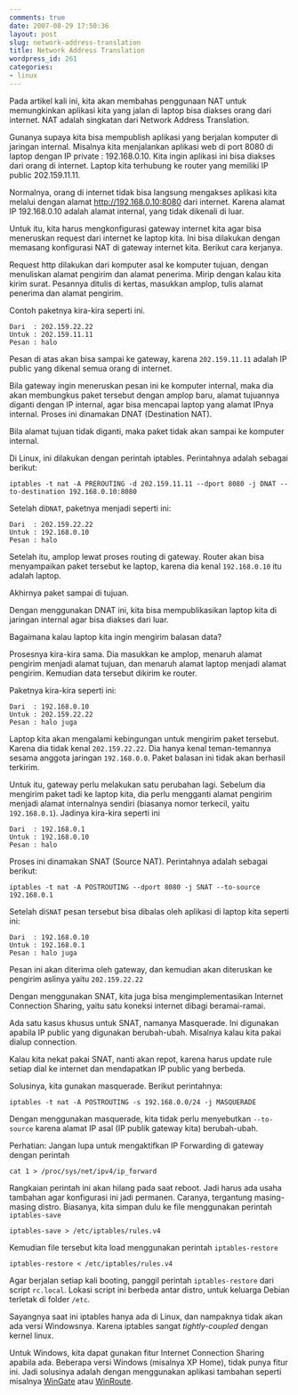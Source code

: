 ```yaml
---
comments: true
date: 2007-08-29 17:50:36
layout: post
slug: network-address-translation
title: Network Address Translation
wordpress_id: 261
categories:
- linux
---
```


Pada artikel kali ini, kita akan membahas penggunaan NAT untuk memungkinkan aplikasi kita yang jalan di laptop bisa diakses orang dari internet. NAT adalah singkatan dari Network Address Translation. 

Gunanya supaya kita bisa mempublish aplikasi yang berjalan komputer di jaringan internal. Misalnya kita menjalankan aplikasi web di port 8080 di laptop dengan IP private : 192.168.0.10. Kita ingin aplikasi ini bisa diakses dari orang di internet. Laptop kita terhubung ke router yang memiliki IP public 202.159.11.11. 

Normalnya, orang di internet tidak bisa langsung mengakses aplikasi kita melalui dengan alamat http://192.168.0.10:8080 dari internet. Karena alamat IP 192.168.0.10 adalah alamat internal, yang tidak dikenali di luar.

Untuk itu, kita harus mengkonfigurasi gateway internet kita agar bisa meneruskan request dari internet ke laptop kita. Ini bisa dilakukan dengan memasang konfigurasi NAT di gateway internet kita. Berikut cara kerjanya.

Request http dilakukan dari komputer asal ke komputer tujuan, dengan menuliskan alamat pengirim dan alamat penerima.
Mirip dengan kalau kita kirim surat. Pesannya ditulis di kertas, masukkan amplop, tulis alamat penerima dan alamat pengirim.

Contoh paketnya kira-kira seperti ini. 

```
Dari  : 202.159.22.22
Untuk : 202.159.11.11
Pesan : halo
```

Pesan di atas akan bisa sampai ke gateway, karena `202.159.11.11` adalah IP public yang dikenal semua orang di internet.

Bila gateway ingin meneruskan pesan ini ke komputer internal, maka dia akan membungkus paket tersebut dengan amplop baru, alamat tujuannya diganti dengan IP internal, agar bisa mencapai laptop yang alamat IPnya internal. 
Proses ini dinamakan DNAT (Destination NAT). 

Bila alamat tujuan tidak diganti, maka paket tidak akan sampai ke komputer internal.

Di Linux, ini dilakukan dengan perintah iptables. 
Perintahnya adalah sebagai berikut: 

```
iptables -t nat -A PREROUTING -d 202.159.11.11 --dport 8080 -j DNAT --to-destination 192.168.0.10:8080
```

Setelah di`DNAT`, paketnya menjadi seperti ini: 

```
Dari  : 202.159.22.22
Untuk : 192.168.0.10
Pesan : halo
```

Setelah itu, amplop lewat proses routing di gateway. Router akan bisa menyampaikan paket tersebut ke laptop, karena dia kenal `192.168.0.10` itu adalah laptop.

Akhirnya paket sampai di tujuan. 

Dengan menggunakan DNAT ini, kita bisa mempublikasikan laptop kita di jaringan internal agar bisa diakses dari luar.

Bagaimana kalau laptop kita ingin mengirim balasan data?

Prosesnya kira-kira sama. Dia masukkan ke amplop, menaruh alamat pengirim menjadi alamat tujuan, dan menaruh alamat laptop menjadi alamat pengirim. Kemudian data tersebut dikirim ke router. 

Paketnya kira-kira seperti ini: 

```
Dari  : 192.168.0.10
Untuk : 202.159.22.22
Pesan : halo juga
```

Laptop kita akan mengalami kebingungan untuk mengirim paket tersebut. Karena dia tidak kenal `202.159.22.22`. Dia hanya kenal teman-temannya sesama anggota jaringan `192.168.0.0`. Paket balasan ini tidak akan berhasil terkirim.

Untuk itu, gateway perlu melakukan satu perubahan lagi. Sebelum dia mengirim paket tadi ke laptop kita, dia perlu mengganti alamat pengirim menjadi alamat internalnya sendiri (biasanya nomor terkecil, yaitu `192.168.0.1`). Jadinya kira-kira seperti ini

```
Dari  : 192.168.0.1
Untuk : 192.168.0.10
Pesan : halo
```

Proses ini dinamakan SNAT (Source NAT). Perintahnya adalah sebagai berikut:
 
```
iptables -t nat -A POSTROUTING --dport 8080 -j SNAT --to-source 192.168.0.1
```

Setelah di`SNAT` pesan tersebut bisa dibalas oleh aplikasi di laptop kita seperti ini: 

    
```
Dari  : 192.168.0.10
Untuk : 192.168.0.1
Pesan : halo juga
```

Pesan ini akan diterima oleh gateway, dan kemudian akan diteruskan ke pengirim aslinya yaitu `202.159.22.22`

Dengan menggunakan SNAT, kita juga bisa mengimplementasikan Internet Connection Sharing, yaitu satu koneksi internet dibagi beramai-ramai.

Ada satu kasus khusus untuk SNAT, namanya Masquerade. 
Ini digunakan apabila IP public yang digunakan berubah-ubah. 
Misalnya kalau kita pakai dialup connection. 

Kalau kita nekat pakai SNAT, nanti akan repot, karena harus update rule setiap dial ke internet dan mendapatkan IP public yang berbeda.

Solusinya, kita gunakan masquerade. 
Berikut perintahnya:
 
```
iptables -t nat -A POSTROUTING -s 192.168.0.0/24 -j MASQUERADE
```

Dengan menggunakan masquerade, kita tidak perlu menyebutkan `--to-source` karena alamat IP asal (IP publik gateway kita) berubah-ubah.

Perhatian: Jangan lupa untuk mengaktifkan IP Forwarding di gateway dengan perintah
 
```
cat 1 > /proc/sys/net/ipv4/ip_forward
```

Rangkaian perintah ini akan hilang pada saat reboot. 
Jadi harus ada usaha tambahan agar konfigurasi ini jadi permanen. 
Caranya, tergantung masing-masing distro. Biasanya, kita simpan dulu ke file menggunakan perintah `iptables-save`

```
iptables-save > /etc/iptables/rules.v4
```

Kemudian file tersebut kita load menggunakan perintah `iptables-restore`

```
iptables-restore < /etc/iptables/rules.v4
```

Agar berjalan setiap kali booting, panggil perintah `iptables-restore` dari script `rc.local`. Lokasi script ini berbeda antar distro, untuk keluarga Debian terletak di folder `/etc`.

Sayangnya saat ini iptables hanya ada di Linux, dan nampaknya tidak akan ada versi Windowsnya. Karena iptables sangat _tightly-coupled_ dengan kernel linux.

Untuk Windows, kita dapat gunakan fitur Internet Connection Sharing apabila ada. Beberapa versi Windows (misalnya XP Home), tidak punya fitur ini. Jadi solusinya adalah dengan menggunakan aplikasi tambahan seperti misalnya [WinGate](http://www.wingate.com/product-wingate.php) atau [WinRoute](http://www.kerio.com/kwf_home.html).
